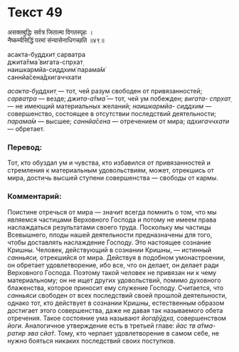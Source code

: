 # Текст 49

असक्तबुद्धिः सर्वत्र जितात्मा विगतस्पृहः ।  
नैष्कर्म्यसिद्धिं परमां संन्यासेनाधिगच्छति ॥४९॥

асакта-буддхит̣ сарватра  
джита̄тма̄ вигата-спр̣хат̣  
наишкармйа-сиддхим̇ парама̄м̇  
саннйа̄сена̄дхигаччхати

_асакта-буддхит̣_ — тот, чей разум свободен от привязанностей; _сарватра_ — везде; _джита-а̄тма̄_ — тот, чей ум побежден; _вигата- спр̣хат̣_ — не имеющий материальных желаний; _наишкармйа- сиддхим_ — совершенство, состоящее в отсутствии последствий деятельности; _парама̄м_ — высшее; _саннйа̄сена_ — отречением от мира; _адхигаччхати_ — обретает.

### Перевод:

Тот, кто обуздал ум и чувства, кто избавился от привязанностей и стремления к материальным удовольствиям, может, отрекшись от мира, достичь высшей ступени совершенства — свободы от кармы.

### Комментарий:

Поистине отречься от мира — значит всегда помнить о том, что мы являемся частицами Верховного Господа и потому не имеем права наслаждаться результатами своего труда. Поскольку мы частицы Всевышнего, плоды нашей деятельности предназначены для того, чтобы доставлять наслаждение Господу. Это настоящее сознание Кришны. Человек, действующий в сознании Кришны, — истинный _санньяси,_ отрекшийся от мира. Действуя в подобном умонастроении, он обретает удовлетворение, ибо все, что он делает, он делает ради Верховного Господа. Поэтому такой человек не привязан ни к чему материальному; он не ищет других удовольствий, помимо духовного блаженства, которое приносит ему служение Господу. Считается, что _санньяси_ свободен от всех последствий своей прошлой деятельности, однако тот, кто действует в сознании Кришны, естественным образом достигает этого совершенства, даже не давая так называемого обета отречения. Такое состояние ума называют _йога̄рӯд̣ха,_ совершенством _йоги_. Аналогичное утверждение есть в третьей главе: _йас тв а̄тма-ратир эва сйа̄т_. Тому, кто черпает удовлетворение в самом себе, не нужно бояться никаких последствий своих поступков.